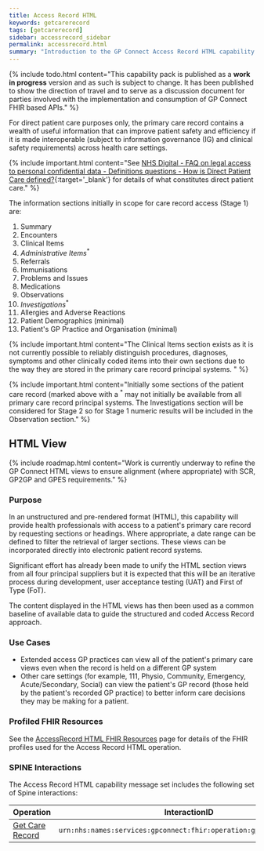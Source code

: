 ```yaml
---
title: Access Record HTML
keywords: getcarerecord
tags: [getcarerecord]
sidebar: accessrecord_sidebar
permalink: accessrecord.html
summary: "Introduction to the GP Connect Access Record HTML capability."
---
```


{% include todo.html content="This capability pack is published as a **work in progress** version and as such is subject to change. It has been published to show the direction of travel and to serve as a discussion document for parties involved with the implementation and consumption of GP Connect FHIR based APIs." %}

For direct patient care purposes only, the primary care record contains a wealth of useful information that can improve patient safety and efficiency if it is made interoperable (subject to information governance (IG) and clinical safety requirements) across health care settings.

{% include important.html content="See [NHS Digital - FAQ on legal access to personal confidential data - Definitions questions - How is Direct Patient Care defined?](http://content.digital.nhs.uk/article/3638/Personal-data-access-FAQs){:target='_blank'} for details of what constitutes direct patient care." %}

The information sections initially in scope for care record access (Stage 1) are:

1. Summary
2. Encounters
3. Clinical Items
4. *Administrative Items*<sup>*</sup>
5. Referrals
6. Immunisations
7. Problems and Issues
8. Medications
9. Observations
10. *Investigations*<sup>*</sup>
11. Allergies and Adverse Reactions
12. Patient Demographics (minimal)
13. Patient's GP Practice and Organisation (minimal)


{% include important.html content="The Clinical Items section exists as it is not currently possible to reliably distinguish procedures, diagnoses, symptoms and other clinically coded items into their own sections due to the way they are stored in the primary care record principal systems. " %}

{% include important.html content="Initially some sections of the patient care record (marked above with a <sup>*</sup> may not initially be available from all primary care record principal systems.  The Investigations section will be considered for Stage 2 so for Stage 1 numeric results will be included in the Observation section." %}

## HTML View ##

{% include roadmap.html content="Work is currently underway to refine the GP Connect HTML views to ensure alignment (where appropriate) with SCR, GP2GP and GPES requirements." %}

### Purpose ###

In an unstructured and pre-rendered format (HTML), this capability will provide health professionals with access to a patient's primary care record by requesting sections or headings. Where appropriate, a date range can be defined to filter the retrieval of larger sections. These views can be incorporated directly into electronic patient record systems.

Significant effort has already been made to unify the HTML section views from all four principal suppliers but it is expected that this will be an iterative process during development, user acceptance testing (UAT) and First of Type (FoT).

The content displayed in the HTML views has then been used as a common baseline of available data to guide the structured and coded Access Record approach.

### Use Cases ###

- Extended access GP practices can view all of the patient's primary care views even when the record is held on a different GP system
- Other care settings (for example, 111, Physio, Community, Emergency, Acute/Secondary, Social) can view the patient's GP record (those held by the patient's recorded GP practice) to better inform care decisions they may be making for a patient.

### Profiled FHIR Resources ###

See the [AccessRecord HTML FHIR Resources](datalibraryaccessRecord.html) page for details of the FHIR profiles used for the Access Record HTML operation.

### SPINE Interactions ###

The Access Record HTML capability message set includes the following set of Spine interactions:

| Operation                 | InteractionID             | 
|---------------------------|---------------------------| 
| [Get Care Record](accessrecord_use_case_retrieve_a_care_record_section.html) | `urn:nhs:names:services:gpconnect:fhir:operation:gpc.getcarerecord` |
